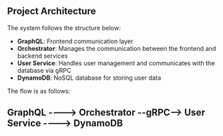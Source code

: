 ## Project Architecture

The system follows the structure below:

- **GraphQL**: Frontend communication layer
- **Orchestrator**: Manages the communication between the frontend and backend services
- **User Service**: Handles user management and communicates with the database via gRPC
- **DynamoDB**: NoSQL database for storing user data

The flow is as follows:

## GraphQL ----> Orchestrator --gRPC--> User Service ----> DynamoDB
